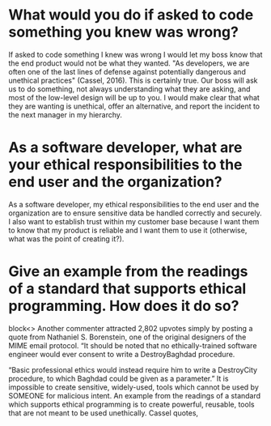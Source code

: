 # What would you do if asked to code something you knew was wrong?
If asked to code something I knew was wrong I would let my boss know that the end product would not be what they wanted.  "As developers, we are often one of the last lines of defense against potentially dangerous and unethical practices" (Cassel, 2016).  This is certainly true.  Our boss will ask us to do something, not always understanding what they are asking, and most of the low-level design will be up to you.  I would make clear that what they are wanting is unethical, offer an alternative, and report the incident to the next manager in my hierarchy.

# As a software developer, what are your ethical responsibilities to the end user and the organization?
As a software developer, my ethical responsibilities to the end user and the organization are to ensure sensitive data be handled correctly and securely.  I also want to establish trust within my customer base because I want them to know that my product is reliable and I want them to use it (otherwise, what was the point of creating it?).

# Give an example from the readings of a standard that supports ethical programming. How does it do so?
block<>
Another commenter attracted 2,802 upvotes simply by posting a quote from Nathaniel S. Borenstein, one of the original designers of the MIME email protocol. “It should be noted that no ethically-trained software engineer would ever consent to write a DestroyBaghdad procedure.

“Basic professional ethics would instead require him to write a DestroyCity procedure, to which Baghdad could be given as a parameter.”
It is impossible to create sensitive, widely-used, tools which cannot be used by SOMEONE for malicious intent.  An example from the readings of a standard which supports ethical programming is to create powerful, reusable, tools that are not meant to be used unethically.  Cassel quotes,
